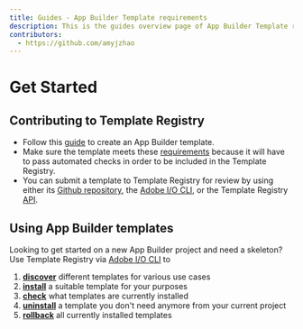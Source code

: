 ```yaml
---
title: Guides - App Builder Template requirements
description: This is the guides overview page of App Builder Template requirements
contributors:
  - https://github.com/amyjzhao
---
```

# Get Started

## Contributing to Template Registry

- Follow this [guide](guides/creating_template/) to create an App Builder template.
- Make sure the template meets these [requirements](guides/requirements/) because it will have to pass automated checks in order to be included in the Template Registry.
- You can submit a template to Template Registry for review by using either its [Github repository](/reference/github/index.md), the [Adobe I/O CLI](/reference/cli/index.md), or the Template Registry [API](/reference/api/index.md). 

## Using App Builder templates

Looking to get started on a new App Builder project and need a skeleton? Use Template Registry via [Adobe I/O CLI](/reference/cli/) to
1. [**discover**](../reference/cli/index.md#aio-templatesdiscover) different templates for various use cases
2. [**install**](../reference/cli/index.md#aio-templatesinstal) a suitable template for your purposes
3. [**check**](../reference/cli/index.md#aio-templatesinfo) what templates are currently installed
4. [**uninstall**](../reference/cli/index.md#aio-templatesuninstall) a template you don't need anymore from your current project
5. [**rollback**](../reference/cli/index.md#aio-templatesrollback) all currently installed templates